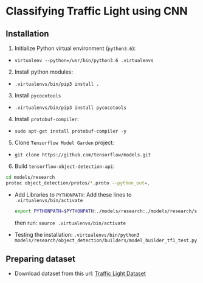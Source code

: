 # Classifying Traffic Light using CNN

## Installation

1. Initialize Python virtual environment (`python3.6`):

- `virtualenv --python=/usr/bin/python3.6 .virtualenvs`

2. Install python modules:

- `.virtualenvs/bin/pip3 install .`

3. Install `pycocotools`

- `.virtualenvs/bin/pip3 install pycocotools`

4. Install `protobuf-compiler`:

- `sudo apt-get install protobuf-compiler -y`

5. Clone `Tensorflow Model Garden` project:

- `git clone https://github.com/tensorflow/models.git`

6. Build `tensorflow-object-detection-api`:

```bash
cd models/research
protoc object_detection/protos/*.proto --python_out=.
```

- Add Libraries to `PYTHONPATH`: Add these lines to `.virtualenvs/bin/activate`
    ```bash
    export PYTHONPATH=$PYTHONPATH:./models/research:./models/research/slim
    ```
    then run: `source .virtualenvs/bin/activate`

- Testing the installation: `.virtualenvs/bin/python3 models/research/object_detection/builders/model_builder_tf1_test.py`

## Preparing dataset

- Download dataset from this url: [Traffic Light Dataset](https://bit.ly/30sw7iy)